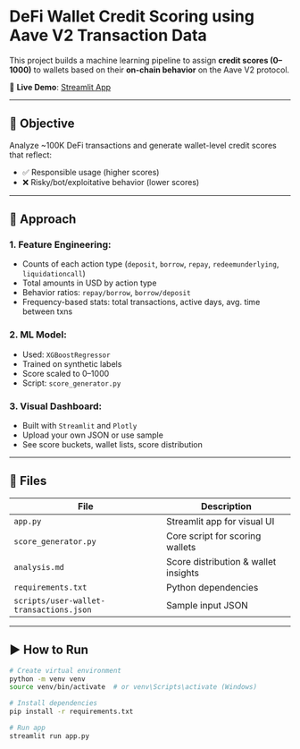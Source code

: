 # DeFi Wallet Credit Scoring using Aave V2 Transaction Data

This project builds a machine learning pipeline to assign **credit scores (0–1000)** to wallets based on their **on-chain behavior** on the Aave V2 protocol.

🔗 **Live Demo**: [Streamlit App](https://anchitchourasia--defi-credit-score-generator-aave-v2-app-eimd0t.streamlit.app/)

---

## 💼 Objective

Analyze ~100K DeFi transactions and generate wallet-level credit scores that reflect:
- ✅ Responsible usage (higher scores)
- ❌ Risky/bot/exploitative behavior (lower scores)

---

## 🧠 Approach

### 1. Feature Engineering:
- Counts of each action type (`deposit`, `borrow`, `repay`, `redeemunderlying`, `liquidationcall`)
- Total amounts in USD by action type
- Behavior ratios: `repay/borrow`, `borrow/deposit`
- Frequency-based stats: total transactions, active days, avg. time between txns

### 2. ML Model:
- Used: `XGBoostRegressor`
- Trained on synthetic labels
- Score scaled to 0–1000
- Script: `score_generator.py`

### 3. Visual Dashboard:
- Built with `Streamlit` and `Plotly`
- Upload your own JSON or use sample
- See score buckets, wallet lists, score distribution

---

## 📂 Files

| File                  | Description                            |
|-----------------------|----------------------------------------|
| `app.py`              | Streamlit app for visual UI            |
| `score_generator.py`  | Core script for scoring wallets        |
| `analysis.md`         | Score distribution & wallet insights   |
| `requirements.txt`    | Python dependencies                    |
| `scripts/user-wallet-transactions.json` | Sample input JSON |

---

## ▶️ How to Run

```bash
# Create virtual environment
python -m venv venv
source venv/bin/activate  # or venv\Scripts\activate (Windows)

# Install dependencies
pip install -r requirements.txt

# Run app
streamlit run app.py
